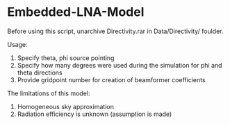 # Embedded-LNA-Model

Before using this script, unarchive Directivity.rar in Data/Directivity/ foulder.

Usage:
1. Specify theta, phi source pointing
2. Specify how many degrees were used during the simulation for phi and theta directions
3. Provide gridpoint number for creation of beamformer coefficients

The limitations of this model:
1. Homogeneous sky approximation
2. Radiation efficiency is unknown (assumption is made)

